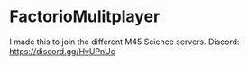 # FactorioMulitplayer
I made this to join the different M45 Science servers.  Discord: https://discord.gg/HvUPnUc
